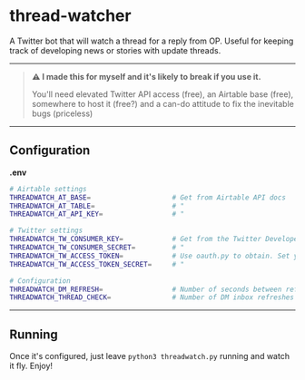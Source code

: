 # thread-watcher

A Twitter bot that will watch a thread for a reply from OP. Useful for keeping track of developing news or stories with update threads.

---

> **⚠️ I made this for myself and it's likely to break if you use it.**
> 
> You'll need elevated Twitter API access (free), an Airtable base (free), somewhere to host it (free?) and a can-do attitude to fix the inevitable bugs (priceless)

---

## Configuration

**.env**
```sh
# Airtable settings
THREADWATCH_AT_BASE=                    # Get from Airtable API docs
THREADWATCH_AT_TABLE=                   # "
THREADWATCH_AT_API_KEY=                 # "

# Twitter settings
THREADWATCH_TW_CONSUMER_KEY=            # Get from the Twitter Developer Portal
THREADWATCH_TW_CONSUMER_SECRET=         # "
THREADWATCH_TW_ACCESS_TOKEN=            # Use oauth.py to obtain. Set your redirect URL to localhost and copy the verifier from the URL
THREADWATCH_TW_ACCESS_TOKEN_SECRET=     # "

# Configuration
THREADWATCH_DM_REFRESH=                 # Number of seconds between refreshes of the DM inbox (Twitter enforces a 15 per 15 min ratelimit)
THREADWATCH_THREAD_CHECK=               # Number of DM inbox refreshes between thread checks
```

---

## Running

Once it's configured, just leave `python3 threadwatch.py` running and watch it fly. Enjoy!

